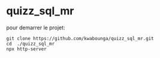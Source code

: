 # quizz_sql_mr

pour demarrer le projet:   
```shell  
git clone https://github.com/kwabounga/quizz_sql_mr.git  
cd  ./quizz_sql_mr   
npx http-server  
```

